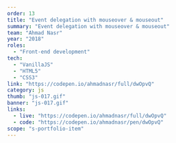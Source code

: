 ```yaml
---
order: 13
title: "Event delegation with mouseover & mouseout"
summary: "Event delegation with mouseover & mouseout"
team: "Ahmad Nasr"
year: "2018"
roles:
  - "Front-end development"
tech:
  - "VanillaJS"
  - "HTML5"
  - "CSS3"
link: "https://codepen.io/ahmadnasr/full/dwOpvQ"
category: js
thumb: "js-017.gif"
banner: "js-017.gif"
links:
  - live: "https://codepen.io/ahmadnasr/full/dwOpvQ"
  - code: "https://codepen.io/ahmadnasr/pen/dwOpvQ"
scope: "s-portfolio-item"
---
```

